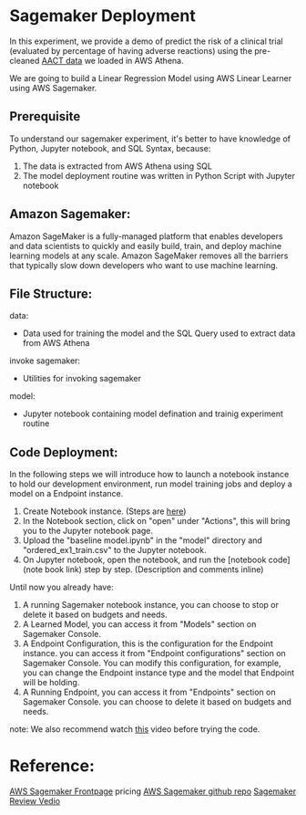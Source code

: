 # Sagemaker Deployment
In this experiment, we provide a demo of predict the risk of a clinical trial (evaluated by percentage of having adverse reactions) using the pre-cleaned [AACT data](https://aact.ctti-clinicaltrials.org/pipe_files) we loaded in AWS Athena.

We are going to build a Linear Regression Model using AWS Linear Learner using AWS Sagemaker.

## Prerequisite
To understand our sagemaker experiment, it's better to have knowledge of Python, Jupyter notebook, and SQL Syntax, because:
1. The data is extracted from AWS Athena using SQL
2. The model deployment routine was written in Python Script with Jupyter notebook 

## Amazon Sagemaker:
Amazon SageMaker is a fully-managed platform that enables developers and data scientists to quickly and easily build, train, and deploy machine learning models at any scale. Amazon SageMaker removes all the barriers that typically slow down developers who want to use machine learning.

## File Structure:
data:
- Data used for training the model and the SQL Query used to extract data from AWS Athena

invoke sagemaker:
- Utilities for invoking sagemaker

model:
- Jupyter notebook containing model defination and trainig experiment routine

## Code Deployment:
In the following steps we will introduce how to launch a notebook instance to hold our development environment, run model training jobs and deploy a model on a Endpoint instance.
1. Create Notebook instance. (Steps are [here](https://docs.aws.amazon.com/sagemaker/latest/dg/gs-setup-working-env.html))
2. In the Notebook section, click on "open" under "Actions", this will bring you to the Jupyter notebook page.
3. Upload the "baseline model.ipynb" in the "model" directory and "ordered_ex1_train.csv" to the Jupyter notebook.
4. On Jupyter notebook, open the notebook, and run the [notebook code](note book link) step by step. (Description and comments inline)

Until now you already have:
1. A running Sagemaker notebook instance, you can choose to stop or delete it based on budgets and needs.
2. A Learned Model, you can access it from "Models" section on Sagemaker Console.
3. A Endpoint Configuration, this is the configuration for the Endpoint instance. you can access it from "Endpoint configurations" section on Sagemaker Console. You can modify this configuration, for example, you can change the Endpoint instance type and the model that Endpoint will be holding.
4. A Running Endpoint, you can access it from "Endpoints" section on Sagemaker Console. you can choose to delete it based on budgets and needs.

note: We also recommend watch [this](https://www.youtube.com/watch?v=ym7NEYEx9x4) video before trying the code.

# Reference:
[AWS Sagemaker Frontpage](https://aws.amazon.com/sagemaker/?nc1=h_ls)
pricing
[AWS Sagemaker github repo](https://github.com/awslabs/amazon-sagemaker-examples)
[Sagemaker Review Vedio](https://www.youtube.com/watch?v=ym7NEYEx9x4)
